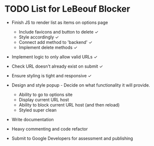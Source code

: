 # TODO List for LeBeouf Blocker

- Finish JS to render list as items on options page 
    - Include favicons and button to delete ✓
    - Style accordingly ✓
    - Connect add method to 'backend' ✓
    - Implement delete methods ✓

- Implement logic to only allow valid URLs ✓

- Check URL doesn't already exist on submit ✓

- Ensure styling is tight and responsive ✓

- Design and style popup - Decide on what functionality it will provide. 
    - Ability to go to options site
    - Display current URL host
    - Ability to block current URL host (and then reload)
    - Styled super clean
    
- Write documentation

- Heavy commenting and code refactor

- Submit to Google Developers for assessment and publishing